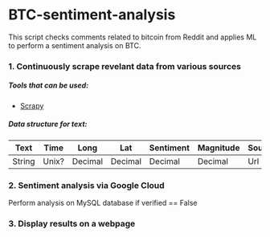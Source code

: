 # BTC-sentiment-analysis

This script checks comments related to bitcoin from Reddit and applies ML to perform a sentiment analysis on BTC.

### 1. Continuously scrape revelant data from various sources

##### Tools that can be used:
* [Scrapy](www.scrapy.org)

##### Data structure for text:

| Text | Time | Long | Lat | Sentiment | Magnitude | Source | Tool | Verified |
| --- | --- | --- | --- | --- | --- | --- | --- | --- |
| String | Unix? | Decimal | Decimal | Decimal | Decimal | Url | Int | Bool |


### 2. Sentiment analysis via Google Cloud

Perform analysis on MySQL database if verified == False

### 3. Display results on a webpage
